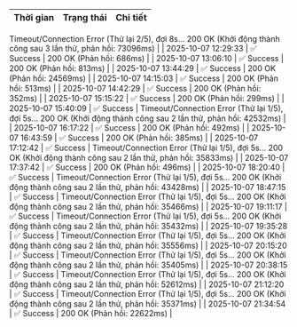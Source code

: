 | Thời gian | Trạng thái | Chi tiết |
|---|---|---|
Timeout/Connection Error (Thử lại 2/5), đợi 8s...
200 OK (Khởi động thành công sau 3 lần thử, phản hồi: 73096ms) |
| 2025-10-07 12:29:33 | ✅ Success | 200 OK (Phản hồi: 686ms) |
| 2025-10-07 13:06:10 | ✅ Success | 200 OK (Phản hồi: 813ms) |
| 2025-10-07 13:44:29 | ✅ Success | 200 OK (Phản hồi: 24569ms) |
| 2025-10-07 14:15:03 | ✅ Success | 200 OK (Phản hồi: 513ms) |
| 2025-10-07 14:42:29 | ✅ Success | 200 OK (Phản hồi: 352ms) |
| 2025-10-07 15:15:22 | ✅ Success | 200 OK (Phản hồi: 299ms) |
| 2025-10-07 15:40:09 | ✅ Success | Timeout/Connection Error (Thử lại 1/5), đợi 5s...
200 OK (Khởi động thành công sau 2 lần thử, phản hồi: 42532ms) |
| 2025-10-07 16:17:22 | ✅ Success | 200 OK (Phản hồi: 492ms) |
| 2025-10-07 16:43:59 | ✅ Success | 200 OK (Phản hồi: 385ms) |
| 2025-10-07 17:12:42 | ✅ Success | Timeout/Connection Error (Thử lại 1/5), đợi 5s...
200 OK (Khởi động thành công sau 2 lần thử, phản hồi: 35833ms) |
| 2025-10-07 17:37:42 | ✅ Success | 200 OK (Phản hồi: 496ms) |
| 2025-10-07 18:20:40 | ✅ Success | Timeout/Connection Error (Thử lại 1/5), đợi 5s...
200 OK (Khởi động thành công sau 2 lần thử, phản hồi: 43428ms) |
| 2025-10-07 18:47:15 | ✅ Success | Timeout/Connection Error (Thử lại 1/5), đợi 5s...
200 OK (Khởi động thành công sau 2 lần thử, phản hồi: 35466ms) |
| 2025-10-07 19:11:17 | ✅ Success | Timeout/Connection Error (Thử lại 1/5), đợi 5s...
200 OK (Khởi động thành công sau 2 lần thử, phản hồi: 35432ms) |
| 2025-10-07 19:35:28 | ✅ Success | Timeout/Connection Error (Thử lại 1/5), đợi 5s...
200 OK (Khởi động thành công sau 2 lần thử, phản hồi: 35556ms) |
| 2025-10-07 20:15:20 | ✅ Success | Timeout/Connection Error (Thử lại 1/5), đợi 5s...
200 OK (Khởi động thành công sau 2 lần thử, phản hồi: 35405ms) |
| 2025-10-07 20:38:15 | ✅ Success | Timeout/Connection Error (Thử lại 1/5), đợi 5s...
200 OK (Khởi động thành công sau 2 lần thử, phản hồi: 52612ms) |
| 2025-10-07 21:12:20 | ✅ Success | Timeout/Connection Error (Thử lại 1/5), đợi 5s...
200 OK (Khởi động thành công sau 2 lần thử, phản hồi: 35371ms) |
| 2025-10-07 21:34:54 | ✅ Success | 200 OK (Phản hồi: 22622ms) |
